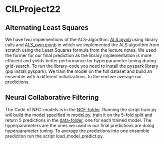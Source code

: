 # CILProject22

## Alternating Least Squares
We have two implementions of the ALS-algorithm: [ALS.ipynb](https://github.com/B1T0/CILProject22/blob/main/notebooks/ALS.ipynb) using library calls and [ALS_own.ipynb](https://github.com/B1T0/CILProject22/blob/main/notebooks/ALS_own.ipynb) in which we implemented the ALS algorithm from scratch using the Least Squares formula from the lecture notes. We used the former for our final prediction as the library implementation is more efficient and yields better performance for hyperparameter tuning during grid-search. To run the library-code you need to install the pyspark library (pip install pyspark).
We train the model on the full dataset and build an ensemble with 5 different initializations. In the end we average our predictions.

## Neural Collaborative Filtering
The Code of NFC-models is in the [NCF-folder](https://github.com/B1T0/CILProject22/tree/main/src/models/NCF). Running the script train.py will build the model specified in model.py, train it on the 5-fold split and return 5 predictions in the [data-folder](https://github.com/B1T0/CILProject22/tree/main/data), one for each trained model. The hyperparameters are the ones we used in our final predictions are doing hyperparameter tuning.
To average the predictions into one ensemble prediciton run the script load_model_predict.py.
